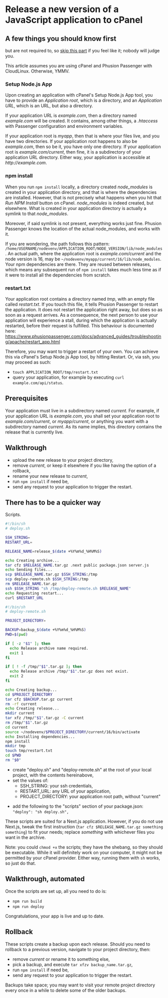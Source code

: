 # Release a new version of a JavaScript application to cPanel

## A few things you should know first

but are not required to, so [skip this part](#prerequisites) if you feel like it; nobody will judge you.

This article assumes you are using cPanel and Phusion Passenger with CloudLinux. Otherwise, YMMV.

### Setup Node.js App

Upon creating an application with cPanel's Setup Node.js App tool, you have to provide an _Application root_, which is a directory, and an _Application URL_, which is an URL, but also a directory. 

If your application URL is _example.com_, then a directory named _example.com_ will be created. It contains, among other things, a _.htaccess_ with Passenger configuration and environment variables.

If your application root is _myapp_, then that is where your files live, and you have two directories. If your application root happens to also be _example.com_, then so be it, you have only one directory. If your application root is _example.com/current_, then fine, it is a subdirectory of your application URL directory. Either way, your application is accessible at _http://example.com_.

### npm install

When you run `npm install` locally, a directory created _node_modules_ is created in your application directory, and that is where the dependencies are installed. However, that is not precisely what happens when you hit that _Run NPM Install_ button on cPanel. _node_modules_ is indeed created, but elsewhere. What is created in your application directory is actually a symlink to that _node_modules_.

Moreover, if said symlink is not present, everything works just fine. Phusion Passenger knows the location of the actual node_modules, and works with it.

If you are wondering, the path follows this pattern: `/home/USERNAME/nodevenv/APPLICATION_ROOT/NODE_VERSION/lib/node_modules`. An actual path, where the application root is _example.com/current_ and the node version is 16, may be `~/nodevenv/myapp/current/16/lib/node_modules`. Your npm dependencies are there. They are reused between releases, which means any subsequent run of `npm install` takes much less time as if it were to install all the dependencies from scratch.

### restart.txt

Your application root contains a directory named _tmp_, with an empty file called _restart.txt_. If you touch this file, it tells Phusion Passenger to restart the application. It does not restart the application right away, but does so as soon as a request arrives. As a consequence, the next person to use your application will experience a stall, during which the application is actually restarted, before their request is fulfilled. This behaviour is documented here: https://www.phusionpassenger.com/docs/advanced_guides/troubleshooting/apache/restart_app.html

Therefore, you may want to trigger a restart of your own. You can achieve this via cPanel's Setup Node.js App tool, by hitting Restart. Or, via ssh, you may proceed as such:
- `touch APPLICATION_ROOT/tmp/restart.txt`
- query your application, for example by executing `curl example.com/api/status`.

## Prerequisites

Your application must live in a subdirectory named _current_. For example, if your application URL is _example.com_, you shall set your application root to _example.com/current_, or _myapp/current_, or anything you want with a subdirectory named _current_. As its name implies, this directory contains the release that is currently live.

## Walkthrough

- upload the new release to your project directory,
- remove _current_, or keep it elsewhere if you like having the option of a rollback,
- rename your new release to _current_,
- run `npm install` if need be,
- send any request to your application to trigger the restart.

## There has to be a quicker way

Scripts.

```sh
#!/bin/sh
# deploy.sh

SSH_STRING=
RESTART_URL=

RELEASE_NAME=release_$(date +%Y%m%d_%H%M%S)

echo Creating archive...
tar cfz $RELEASE_NAME.tar.gz .next public package.json server.js
echo Sending files...
scp $RELEASE_NAME.tar.gz $SSH_STRING:/tmp
scp deploy-remote.sh $SSH_STRING:/tmp
rm $RELEASE_NAME.tar.gz
ssh $SSH_STRING "sh /tmp/deploy-remote.sh $RELEASE_NAME"
echo Requesting restart...
curl $RESTART_URL
```

```sh
#!/bin/sh
# deploy-remote.sh

PROJECT_DIRECTORY=

BACKUP=backup_$(date +%Y%m%d_%H%M%S)
PWD=$(pwd)

if [ -z "$1" ]; then
  echo Release archive name required.
  exit 1
fi

if [ ! -f /tmp/"$1".tar.gz ]; then
  echo Release archive /tmp/"$1".tar.gz does not exist.
  exit 2
fi

echo Creating backup...
cd $PROJECT_DIRECTORY
tar cfz $BACKUP.tar.gz current
rm -rf current
echo Creating release...
mkdir current
tar xfz /tmp/"$1".tar.gz -C current
rm /tmp/"$1".tar.gz
cd current
source ~/nodevenv/$PROJECT_DIRECTORY/current/16/bin/activate
echo Installing dependencies...
npm install
mkdir tmp
touch tmp/restart.txt
cd $PWD
rm "$0"
```

<ul>
<li>create "deploy.sh" and "deploy-remote.sh" at the root of your local project, with the contents hereinabove,</li>
<li>set the values of: <ul>
<li>SSH_STRING: your ssh credentials,</li>
<li>RESTART_URL: any URL of your application,</li>
<li>PROJECT_DIRECTORY: your application root path, without "current"</li></ul></li></ul>

- add the following to the "scripts" section of your package.json: `"deploy": "sh deploy.sh",`

These scripts are suited for a Next.js application. However, if you do not use Next.js, tweak the first instruction (`tar cfz $RELEASE_NAME.tar.gz something something`) to fit your needs; replace _something_ with whichever files you want in the archive.

Note: you could `chmod +x` the scripts; they have the shebang, so they should be executable. While it will definitely work on your computer, it might not be permitted by your cPanel provider. Either way, running them with `sh` works, so just do that.


## Walkthrough, automated

Once the scripts are set up, all you need to do is:

- `npm run build`
- `npm run deploy`

Congratulations, your app is live and up to date.


## Rollback

These scripts create a backup upon each release. Should you need to rollback to a previous version, navigate to your project directory, then:
- remove _current_ or rename it to something else,
- pick a backup, and execute `tar xfzv backup_name.tar.gz`,
- run `npm install` if need be,
- send any request to your application to trigger the restart.

 Backups take space; you may want to visit your remote project directory every once in a while to delete some of the older backups.
